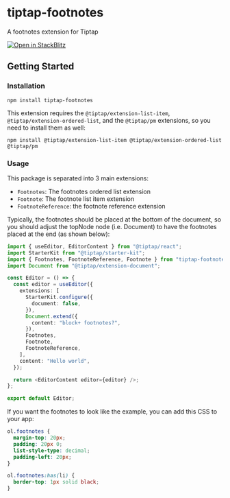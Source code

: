 # tiptap-footnotes

A footnotes extension for Tiptap

[![Open in StackBlitz](https://developer.stackblitz.com/img/open_in_stackblitz.svg)][demo]

[demo]: https://stackblitz.com/github/buttondown/tiptap-footnotes/tree/demo/examples/react?file=src%2FApp.tsx&title=tiptap-footnotes%20demo

## Getting Started

### Installation

```shell
npm install tiptap-footnotes
```

This extension requires the `@tiptap/extension-list-item`, `@tiptap/extension-ordered-list`, and the `@tiptap/pm` extensions, so you need to install them as well:

```shell
npm install @tiptap/extension-list-item @tiptap/extension-ordered-list @tiptap/pm
```

### Usage

This package is separated into 3 main extensions:

- `Footnotes`: The footnotes ordered list extension
- `Footnote`: The footnote list item extension
- `FootnoteReference`: the footnote reference extension

Typically, the footnotes should be placed at the bottom of the document, so you should adjust the topNode node (i.e. Document) to have the footnotes placed at the end (as shown below):

```typescript
import { useEditor, EditorContent } from "@tiptap/react";
import StarterKit from "@tiptap/starter-kit";
import { Footnotes, FootnoteReference, Footnote } from "tiptap-footnotes";
import Document from "@tiptap/extension-document";

const Editor = () => {
  const editor = useEditor({
    extensions: [
      StarterKit.configure({
        document: false,
      }),
      Document.extend({
        content: "block+ footnotes?",
      }),
      Footnotes,
      Footnote,
      FootnoteReference,
    ],
    content: "Hello world",
  });

  return <EditorContent editor={editor} />;
};

export default Editor;
```

If you want the footnotes to look like the example, you can add this CSS to your app:

```css
ol.footnotes {
  margin-top: 20px;
  padding: 20px 0;
  list-style-type: decimal;
  padding-left: 20px;
}

ol.footnotes:has(li) {
  border-top: 1px solid black;
}
```
